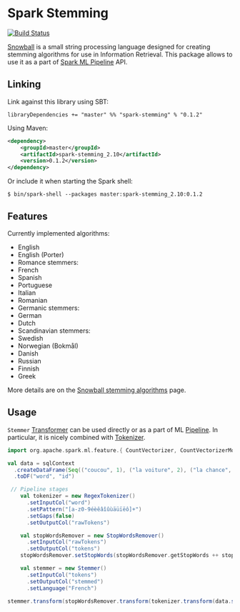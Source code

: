 # Spark Stemming

[![Build Status](https://travis-ci.org/master/spark-stemming.svg?branch=master)](https://travis-ci.org/master/spark-stemming)

[Snowball](http://snowballstem.org/) is a small string processing language
designed for creating stemming algorithms for use in Information Retrieval.
This package allows to use it as a part of [Spark ML
Pipeline](https://spark.apache.org/docs/latest/ml-guide.html) API.

## Linking

Link against this library using SBT:

```
libraryDependencies += "master" %% "spark-stemming" % "0.1.2"
```

Using Maven:

```xml
<dependency>
    <groupId>master</groupId>
    <artifactId>spark-stemming_2.10</artifactId>
    <version>0.1.2</version>
</dependency>
```

Or include it when starting the Spark shell:

```
$ bin/spark-shell --packages master:spark-stemming_2.10:0.1.2
```

## Features

Currently implemented algorithms:

* English
* English (Porter)
* Romance stemmers:
 * French
 * Spanish
 * Portuguese
 * Italian
 * Romanian
* Germanic stemmers:
 * German
 * Dutch
* Scandinavian stemmers:
 * Swedish
 * Norwegian (Bokmål)
 * Danish
* Russian
* Finnish
* Greek

More details are on the [Snowball stemming algorithms](http://snowballstem.org/algorithms/) page.

## Usage

`Stemmer`
[Transformer](https://spark.apache.org/docs/latest/ml-guide.html#transformers)
can be used directly or as a part of ML
[Pipeline](https://spark.apache.org/docs/latest/ml-guide.html#pipeline). In
particular, it is nicely combined with
[Tokenizer](https://spark.apache.org/docs/latest/ml-features.html#tokenizer).

```scala
import org.apache.spark.ml.feature.{ CountVectorizer, CountVectorizerModel, RegexTokenizer, StopWordsRemover,Stemmer }

val data = sqlContext
  .createDataFrame(Seq(("coucou", 1), ("la voiture", 2), ("la chance", 3)))
  .toDF("word", "id")

 // Pipeline stages
    val tokenizer = new RegexTokenizer()
      .setInputCol("word")
      .setPattern("[a-z0-9éèêâîûùäüïëô]+")
      .setGaps(false)
      .setOutputCol("rawTokens")

    val stopWordsRemover = new StopWordsRemover()
      .setInputCol("rawTokens")
      .setOutputCol("tokens")
    stopWordsRemover.setStopWords(stopWordsRemover.getStopWords ++ stopWordText)

    val stemmer = new Stemmer()
      .setInputCol("tokens")
      .setOutputCol("stemmed")
      .setLanguage("French")
      
stemmer.transform(stopWordsRemover.transform(tokenizer.transform(data.select("word")))).show
```
